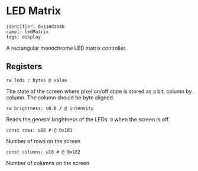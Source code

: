 # LED Matrix

    identifier: 0x110d154b
    camel: ledMatrix
    tags: display

A rectangular monochrome LED matrix controller.

## Registers

    rw leds : bytes @ value
    
The state of the screen where pixel on/off state is 
stored as a bit, column by column. The column should be byte aligned.

    rw brightness: u0.8 / @ intensity
    
Reads the general brightness of the LEDs. ``0`` when the screen is off.

    const rows: u16 # @ 0x181
    
Number of rows on the screen

    const columns: u16 # @ 0x182
    
Number of columns on the screen
